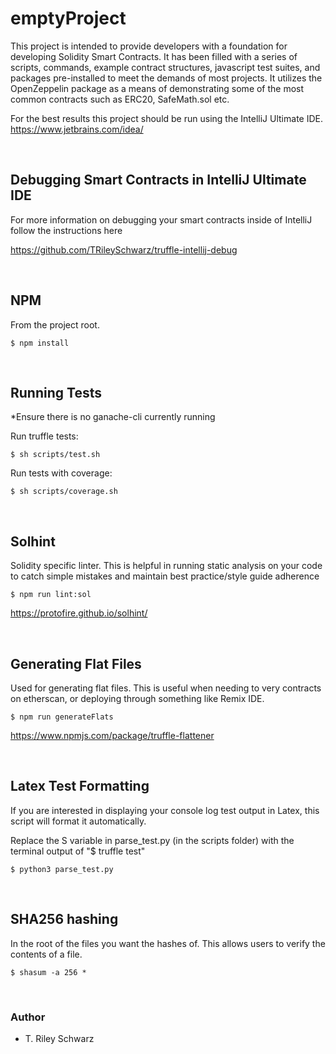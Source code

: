 # emptyProject

This project is intended to provide developers with a foundation for developing Solidity Smart Contracts. It has been filled with a series
of scripts, commands, example contract structures, javascript test suites, and packages pre-installed to meet the demands of most projects. 
It utilizes the OpenZeppelin package as a means of demonstrating some of the most common contracts such as ERC20, SafeMath.sol etc.

For the best results this project should be run using the IntelliJ Ultimate IDE. https://www.jetbrains.com/idea/ 

&nbsp;
## Debugging Smart Contracts in IntelliJ Ultimate IDE
 
For more information on debugging your smart contracts inside of IntelliJ follow the instructions here

https://github.com/TRileySchwarz/truffle-intellij-debug

&nbsp;
## NPM
From the project root. 
    
    $ npm install

&nbsp;
## Running Tests
*Ensure there is no ganache-cli currently running

Run truffle tests: 

    $ sh scripts/test.sh

Run tests with coverage: 

    $ sh scripts/coverage.sh

&nbsp;
## Solhint
Solidity specific linter. This is helpful in running static analysis on your code to catch simple mistakes and maintain best practice/style guide adherence

    $ npm run lint:sol

https://protofire.github.io/solhint/

&nbsp;
## Generating Flat Files
Used for generating flat files. This is useful when needing to very contracts on etherscan, or deploying through something like Remix IDE.

    $ npm run generateFlats

https://www.npmjs.com/package/truffle-flattener

&nbsp;
## Latex Test Formatting
If you are interested in displaying your console log test output in Latex, this script will format it automatically.

Replace the S variable in parse_test.py (in the scripts folder) with the terminal output of "$ truffle test"

    $ python3 parse_test.py
    
&nbsp;
## SHA256 hashing
In the root of the files you want the hashes of. This allows users to verify the contents of a file.
    
    $ shasum -a 256 * 

&nbsp;
### Author

- T. Riley Schwarz








